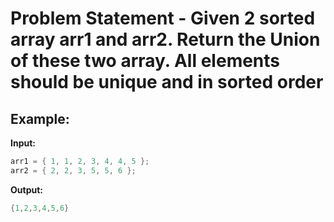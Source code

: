 # Problem Statement - Given 2 sorted array arr1 and arr2. Return the Union of these two array. All elements should be unique and in sorted order

## Example:
**Input:**

```Java
arr1 = { 1, 1, 2, 3, 4, 4, 5 };
arr2 = { 2, 2, 3, 5, 5, 6 };
```

**Output:**
```Java
{1,2,3,4,5,6}
```